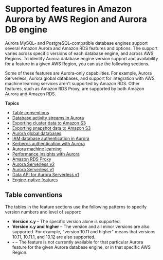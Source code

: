 # Supported features in Amazon Aurora by AWS Region and Aurora DB engine<a name="Concepts.AuroraFeaturesRegionsDBEngines.grids"></a>

Aurora MySQL\- and PostgreSQL\-compatible database engines support several Amazon Aurora and Amazon RDS features and options\. The support varies across specific versions of each database engine, and across AWS Regions\. To identify Aurora database engine version support and availability for a feature in a given AWS Region, you can use the following sections\.

Some of these features are Aurora\-only capabilities\. For example, Aurora Serverless, Aurora global databases, and support for integration with AWS machine learning services aren't supported by Amazon RDS\. Other features, such as Amazon RDS Proxy, are supported by both Amazon Aurora and Amazon RDS\. 

**Topics**
+ [Table conventions](#Concepts.Aurora_Fea_Regions_DB-eng.Feature.TableConventions)
+ [Database activity streams in Aurora](Concepts.Aurora_Fea_Regions_DB-eng.Feature.DBActivityStreams.md)
+ [Exporting cluster data to Amazon S3](Concepts.Aurora_Fea_Regions_DB-eng.Feature.ExportClusterToS3.md)
+ [Exporting snapshot data to Amazon S3](Concepts.Aurora_Fea_Regions_DB-eng.Feature.ExportSnapshotToS3.md)
+ [Aurora global databases](Concepts.Aurora_Fea_Regions_DB-eng.Feature.GlobalDatabase.md)
+ [IAM database authentication in Aurora](Concepts.Aurora_Fea_Regions_DB-eng.Feature.IAMdbauth.md)
+ [Kerberos authentication with Aurora](Concepts.Aurora_Fea_Regions_DB-eng.Feature.KerberosAuthentication.md)
+ [Aurora machine learning](Concepts.Aurora_Fea_Regions_DB-eng.Feature.Aurora_ML.md)
+ [Performance Insights with Aurora](Concepts.Aurora_Fea_Regions_DB-eng.Feature.PerfInsights.md)
+ [Amazon RDS Proxy](Concepts.Aurora_Fea_Regions_DB-eng.Feature.RDS_Proxy.md)
+ [Aurora Serverless v2](Concepts.Aurora_Fea_Regions_DB-eng.Feature.ServerlessV2.md)
+ [Aurora Serverless v1](Concepts.Aurora_Fea_Regions_DB-eng.Feature.ServerlessV1.md)
+ [Data API for Aurora Serverless v1](Concepts.Aurora_Fea_Regions_DB-eng.Feature.Data_API.md)
+ [Engine\-native features](Concepts.Aurora_Fea_Regions_DB-eng.Feature.EngineNativeFeatures.md)

## Table conventions<a name="Concepts.Aurora_Fea_Regions_DB-eng.Feature.TableConventions"></a>

The tables in the feature sections use the following patterns to specify version numbers and level of support: 
+ **Version x\.y** – The specific version alone is supported\.
+ **Version x\.y and higher** – The version and all minor versions are also supported\. For example, "version 10\.11 and higher" means that versions 10\.11, 10\.11\.1, and 10\.12 are also supported\. 
+ **\-** – The feature is not currently available for that particular Aurora feature for the given Aurora database engine, or in that specific AWS Region\.